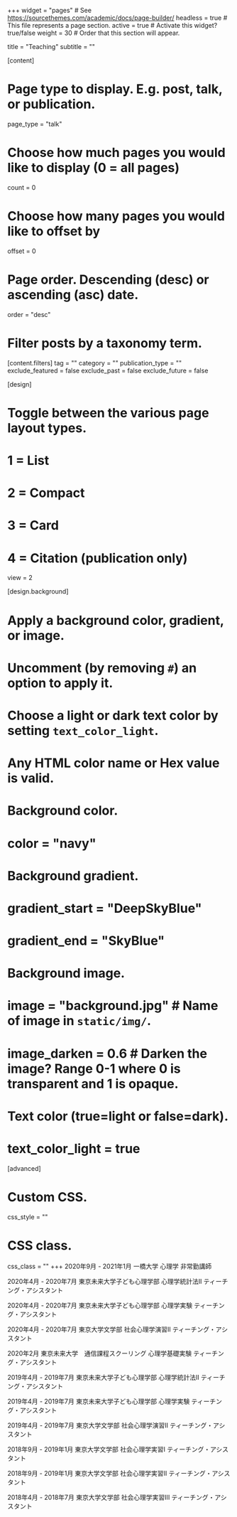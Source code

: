 +++
widget = "pages"  # See https://sourcethemes.com/academic/docs/page-builder/
headless = true  # This file represents a page section.
active = true  # Activate this widget? true/false
weight = 30  # Order that this section will appear.

title = "Teaching"
subtitle = ""

[content]
  # Page type to display. E.g. post, talk, or publication.
  page_type = "talk"
  
  # Choose how much pages you would like to display (0 = all pages)
  count = 0
  
  # Choose how many pages you would like to offset by
  offset = 0

  # Page order. Descending (desc) or ascending (asc) date.
  order = "desc"

  # Filter posts by a taxonomy term.
  [content.filters]
    tag = ""
    category = ""
    publication_type = ""
    exclude_featured = false
    exclude_past = false
    exclude_future = false
    
[design]
  # Toggle between the various page layout types.
  #   1 = List
  #   2 = Compact
  #   3 = Card
  #   4 = Citation (publication only)
  view = 2
  
[design.background]
  # Apply a background color, gradient, or image.
  #   Uncomment (by removing `#`) an option to apply it.
  #   Choose a light or dark text color by setting `text_color_light`.
  #   Any HTML color name or Hex value is valid.

  # Background color.
  # color = "navy"
  
  # Background gradient.
  # gradient_start = "DeepSkyBlue"
  # gradient_end = "SkyBlue"
  
  # Background image.
  # image = "background.jpg"  # Name of image in `static/img/`.
  # image_darken = 0.6  # Darken the image? Range 0-1 where 0 is transparent and 1 is opaque.

  # Text color (true=light or false=dark).
  # text_color_light = true  
  
[advanced]
 # Custom CSS. 
 css_style = ""
 
 # CSS class.
 css_class = ""
+++
2020年9月 - 2021年1月  一橋大学 心理学 非常勤講師

2020年4月 - 2020年7月  東京未来大学子ども心理学部 心理学統計法II ティーチング・アシスタント

2020年4月 - 2020年7月  東京未来大学子ども心理学部 心理学実験 ティーチング・アシスタント

2020年4月 - 2020年7月  東京大学文学部 社会心理学演習II ティーチング・アシスタント

2020年2月              東京未来大学　通信課程スクーリング 心理学基礎実験 ティーチング・アシスタント

2019年4月 - 2019年7月  東京未来大学子ども心理学部 心理学統計法II ティーチング・アシスタント

2019年4月 - 2019年7月  東京未来大学子ども心理学部 心理学実験 ティーチング・アシスタント

2019年4月 - 2019年7月  東京大学文学部 社会心理学演習II ティーチング・アシスタント

2018年9月 - 2019年1月  東京大学文学部 社会心理学実習I ティーチング・アシスタント

2018年9月 - 2019年1月  東京大学文学部 社会心理学実習II ティーチング・アシスタント

2018年4月 - 2018年7月  東京大学文学部 社会心理学実習III ティーチング・アシスタント